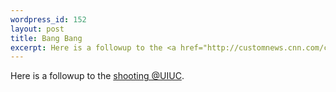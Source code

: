 ```yaml
--- 
wordpress_id: 152
layout: post
title: Bang Bang
excerpt: Here is a followup to the <a href="http://customnews.cnn.com/cnews/pna.show_story?p_art_id=3057422&p_section_name=On+Target&p_art_type=763693">shooting @UIUC</a>.
---
```

Here is a followup to the <a href="http://customnews.cnn.com/cnews/pna.show_story?p_art_id=3057422&p_section_name=On+Target&p_art_type=763693">shooting @UIUC</a>.
